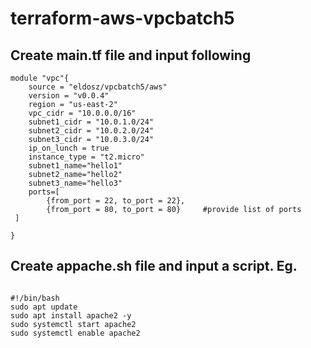 # terraform-aws-vpcbatch5
## Create main.tf file and input following

```hcl
module "vpc"{
    source = "eldosz/vpcbatch5/aws"
    version = "v0.0.4"
    region = "us-east-2"
    vpc_cidr = "10.0.0.0/16"
    subnet1_cidr = "10.0.1.0/24"
    subnet2_cidr = "10.0.2.0/24"
    subnet3_cidr = "10.0.3.0/24"
    ip_on_lunch = true
    instance_type = "t2.micro"
    subnet1_name="hello1"
    subnet2_name="hello2"
    subnet3_name="hello3"
    ports=[
        {from_port = 22, to_port = 22},
        {from_port = 80, to_port = 80}     #provide list of ports
 ]

}
```  

## Create appache.sh file and input a script. Eg. 
``` hcl

#!/bin/bash
sudo apt update
sudo apt install apache2 -y
sudo systemctl start apache2
sudo systemctl enable apache2
```
